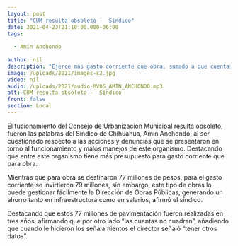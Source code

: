 ```yaml
---
layout: post
title: "CUM resulta obsoleto -  Síndico"
date: 2021-04-23T21:10:00.000-06:00
tags:
  
  - Amín Anchondo
  
author: nil
description: "Ejerce más gasto corriente que obra, sumado a que cuentas no cuadran según Amín Anchondo"
image: /uploads/2021/images-s2.jpg
video: nil
audio: /uploads/2021/audio-MV06_AMIN_ANCHONDO.mp3
alt: CUM resulta obsoleto -  Síndico
front: false
section: Local
---
```


El fucionamiento del Consejo de Urbanización Municipal resulta obsoleto, fueron las palabras del Síndico de Chihuahua, Amín Anchondo, al ser cuestionado respecto a las acciones y denuncias que se presentaron en torno al funcionamiento y malos manejos de este organismo. Destacando que entre este organismo tiene más presupuesto para gasto corriente que para obra.

Mientras que para obra se destinaron 77 millones de pesos, para el gasto corriente se invirtieron 79 millones, sin embargo, este tipo de obras lo puede gestionar fácilmente la Dirección de Obras Públicas, generando un ahorro tanto en infraestructura como en salarios, afirmó el síndico.

Destacando que estos 77 millones de pavimentación fueron realizadas en tres años, afirmando que por otro lado “las cuentas no cuadran”, añadiendo que cuando le hicieron los señalamientos el director señaló “tener otros datos”.

